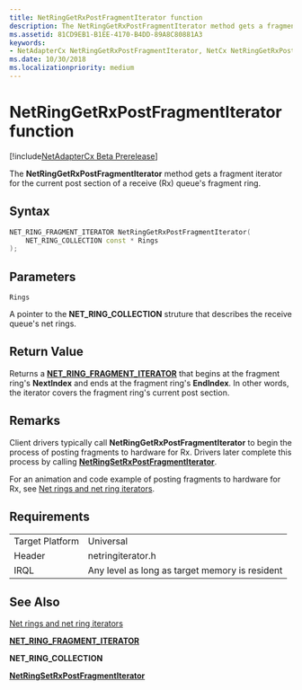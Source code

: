 ```yaml
---
title: NetRingGetRxPostFragmentIterator function
description: The NetRingGetRxPostFragmentIterator method gets a fragment iterator for the current post section of a receive (Rx) queue's fragment ring.
ms.assetid: 81CD9EB1-B1EE-4170-B4DD-89A8C80881A3
keywords:
- NetAdapterCx NetRingGetRxPostFragmentIterator, NetCx NetRingGetRxPostFragmentIterator
ms.date: 10/30/2018
ms.localizationpriority: medium
---
```


# NetRingGetRxPostFragmentIterator function

[!include[NetAdapterCx Beta Prerelease](../netcx-beta-prerelease.md)]

The **NetRingGetRxPostFragmentIterator** method gets a fragment iterator for the current post section of a receive (Rx) queue's fragment ring.

## Syntax

```cpp
NET_RING_FRAGMENT_ITERATOR NetRingGetRxPostFragmentIterator(
    NET_RING_COLLECTION const * Rings
);
```

## Parameters

`Rings`

A pointer to the **NET_RING_COLLECTION** struture that describes the receive queue's net rings.

## Return Value

Returns a [**NET_RING_FRAGMENT_ITERATOR**](net-ring-fragment-iterator.md) that begins at the fragment ring's **NextIndex** and ends at the fragment ring's **EndIndex**. In other words, the iterator covers the fragment ring's current post section. 

## Remarks

Client drivers typically call **NetRingGetRxPostFragmentIterator** to begin the process of posting fragments to hardware for Rx. Drivers later complete this process by calling [**NetRingSetRxPostFragmentIterator**](netringsetrxpostfragmentiterator.md).

For an animation and code example of posting fragments to hardware for Rx, see [Net rings and net ring iterators](net-rings-and-net-ring-iterators.md).

## Requirements

|  |  |
| --- | --- |
| Target Platform | Universal |
| Header | netringiterator.h |
| IRQL | Any level as long as target memory is resident |

## See Also

[Net rings and net ring iterators](net-rings-and-net-ring-iterators.md)

[**NET_RING_FRAGMENT_ITERATOR**](net-ring-fragment-iterator.md)

**NET_RING_COLLECTION**

[**NetRingSetRxPostFragmentIterator**](netringsetrxpostfragmentiterator.md)
